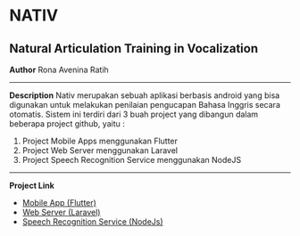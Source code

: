 # NATIV

## Natural Articulation Training in Vocalization

**Author**
Rona Avenina Ratih

-----

**Description**
Nativ merupakan sebuah aplikasi berbasis android yang bisa digunakan untuk melakukan penilaian pengucapan Bahasa Inggris secara otomatis. Sistem ini terdiri dari 3 buah project yang dibangun dalam beberapa project github, yaitu :

1. Project Mobile Apps menggunakan Flutter
2. Project Web Server menggunakan Laravel
3. Project Speech Recognition Service menggunakan NodeJS

-----

**Project Link**

- [Mobile App (Flutter)](https://github.com/rona-ar/nativ-flutter)
- [Web Server (Laravel)](https://github.com/rona-ar/nativ-laravel)
- [Speech Recognition Service (NodeJs)](https://github.com/rona-ar/nativ-nodejs)
